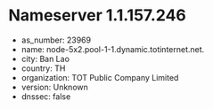 # Nameserver 1.1.157.246

* as_number: 23969
* name: node-5x2.pool-1-1.dynamic.totinternet.net.
* city: Ban Lao
* country: TH
* organization: TOT Public Company Limited
* version: Unknown
* dnssec: false
